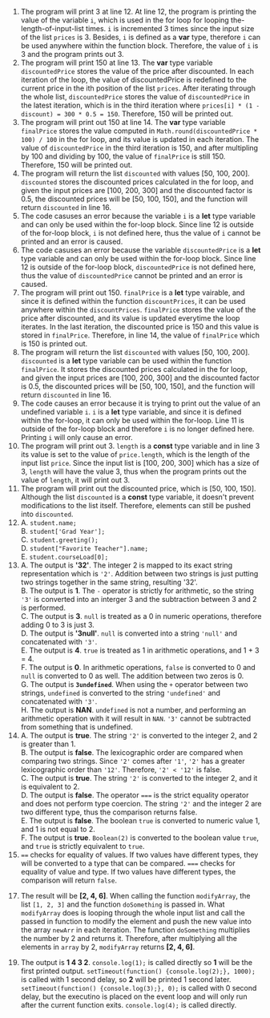 1. The program will print 3 at line 12. At line 12, the program is printing the value of the variable ```i```, which is used in the for loop for looping the-length-of-input-list times. ```i``` is incremented 3 times since the input size of the list ```prices``` is 3. Besides, ```i``` is defined as a **var** type, therefore ```i``` can be used anywhere within the function block. Therefore, the value of ```i``` is 3 and the program prints out 3.
2. The program will print 150 at line 13. The **var** type variable ```discountedPrice``` stores the value of the price after discounted. In each iteration of the loop, the value of discountedPrice is redefined to the current price in the ith position of the list ```prices```. After iterating through the whole list, ```discountedPrice``` stores the value of ```discountedPrice``` in the latest iteration, which is in the third iteration where ```prices[i] * (1 - discount) = 300 * 0.5 = 150```. Therefore, 150 will be printed out.
3. The program will print out 150 at line 14. The **var** type variable ```finalPrice``` stores the value computed in ```Math.round(discountedPrice * 100) / 100``` in the for loop, and its value is updated in each iteration. The value of ```discountedPrice``` in the third iteration is 150, and after multipling by 100 and dividing by 100, the value of ```finalPrice``` is still 150. Therefore, 150 will be printed out.
4. The program will return the list ```discounted``` with values [50, 100, 200]. ```discounted``` stores the discounted prices calculated in the for loop, and given the input prices are [100, 200, 300] and the discounted factor is 0.5, the discounted prices will be [50, 100, 150], and the function will return ```discounted``` in line 16.
5. The code casuses an error because the variable ```i``` is a **let** type variable and can only be used within the for-loop block. Since line 12 is outside of the for-loop block, ```i``` is not defined here, thus the value of ```i``` cannot be printed and an error is caused.
6. The code casuses an error because the variable ```discountedPrice``` is a **let** type variable and can only be used within the for-loop block. Since line 12 is outside of the for-loop block, ```discountedPrice``` is not defined here, thus the value of ```discountedPrice``` cannot be printed and an error is caused.
7. The program will print out 150. ```finalPrice``` is a **let** type vairable, and since it is defined within the function ```discountPrices```, it can be used anywhere within the ```discountPrices```. ```finalPrice``` stores the value of the price after discounted, and its value is updated everytime the loop iterates. In the last iteration, the discounted price is 150 and this value is stored in ```finalPrice```. Therefore, in line 14, the value of ```finalPrice``` which is 150 is printed out.
8. The program will return the list ```discounted``` with values [50, 100, 200]. ```discounted``` is a **let** type variable can be used within the function ```finalPrice```. It stores the discounted prices calculated in the for loop, and given the input prices are [100, 200, 300] and the discounted factor is 0.5, the discounted prices will be [50, 100, 150], and the function will return ```discounted``` in line 16.
9. The code causes an error because it is trying to print out the value of an undefined variable ```i```. ```i``` is a **let** type variable, and since it is defined within the for-loop, it can only be used within the for-loop. Line 11 is outside of the for-loop block and therefore ```i``` is no longer defined here. Printing ```i``` will only cause an error.
10. The program will print out 3. ```length``` is a **const** type variable and in line 3 its value is set to the value of ```price.length```, which is the length of the input list ```price```. Since the input list is [100, 200, 300] which has a size of 3, ```length``` will have the value 3, thus when the program prints out the value of ```length```, it will print out 3.
11. The program will print out the discounted price, which is [50, 100, 150]. Although the list ```discounted``` is a **const** type variable, it doesn't prevent modifications to the list itself. Therefore, elements can still be pushed into ```discounted```.
12. A. ```student.name;```
    <br>B. ```student['Grad Year'];```
    <br>C. ```student.greeting();```
    <br>D. ```student["Favorite Teacher"].name;```
    <br>E. ```student.courseLoad[0];```
13. A. The output is **'32'**. The integer 2 is mapped to its exact string representation which is ```'2'```. Addition between two strings is just putting two strings together in the same string, resulting '32'.
    <br>B. The output is **1**. The ```-``` operator is strictly for arithmetic, so the string ```'3'``` is converted into an interger 3 and the subtraction between 3 and 2 is performed.
    <br>C. The output is **3**. ```null``` is treated as a 0 in numeric operations, therefore adding 0 to 3 is just 3.
    <br>D. The output is **'3null'**. ```null``` is converted into a string ```'null'``` and concatenated with ```'3'```. 
    <br>E. The output is **4**. ```true``` is treated as 1 in arithmetic operations, and 1 + 3 = 4.
    <br>F. The output is **0**. In arithmetic operations, ```false``` is converted to 0 and ```null``` is converted to 0 as well. The addition between two zeros is 0.
    <br>G. The output is **```3undefined```**. When using the ```+``` operator between two strings, ```undefined``` is converted to the string ```'undefined'``` and concatenated with ```'3'```. 
    <br>H. The output is **NAN**. ```undefined``` is not a number, and performing an arithmetic operation with it will result in ```NAN```. ```'3'``` cannot be subtracted from something that is undefined.
14. A. The output is **true**. The string ```'2'``` is converted to the integer 2, and 2 is greater than 1.
    <br>B. The output is **false**. The lexicographic order are compared when comparing two strings. Since ```'2'``` comes after ```'1'```, ```'2'``` has a greater lexicographic order than ```'12'```. Therefore, ```'2' < '12'``` is false.
    <br>C. The output is **true**. The string ```'2'``` is converted to the integer 2, and it is equivalent to 2.
    <br>D. The output is **false**. The operator ```===``` is the strict equality operator and does not perform type coercion. The string ```'2'``` and the integer 2 are two different type, thus the comparison returns false.
    <br>E. The output is **false**. The boolean ```true``` is converted to numeric value 1, and 1 is not equal to 2.
    <br>F. The output is **true**. ```Boolean(2)``` is converted to the boolean value ```true```, and ```true``` is strictly equivalent to ```true```.
15. ```==``` checks for equality of values. If two values have different types, they will be converted to a type that can be compared. ```===``` checks for equality of value and type. If two values have different types, the comparison will return ```false```.
<!-- Skip 16 -->
17. The result will be **[2, 4, 6]**. When calling the function ```modifyArray```, the list ```[1, 2, 3]``` and the function ```doSomething``` is passed in. What ```modifyArray``` does is looping through the whole input list and call the passed in function to modify the element and push the new value into the array ```newArr``` in each iteration. The function ```doSomething``` multiplies the number by 2 and returns it. Therefore, after multiplying all the elements in ```array``` by 2, ```modifyArray``` returns **[2, 4, 6]**.
<!-- Skip 18 -->
19. The output is **1 4 3 2**. ```console.log(1);``` is called directly so **1** will be the first printed output. ```setTimeout(function() {console.log(2);}, 1000);``` is called with 1 second delay, so **2** will be printed 1 second later. ```setTimeout(function() {console.log(3);}, 0);``` is called with 0 second delay, but the executino is placed on the event loop and will only run after the current function exits. ```console.log(4);``` is called directly. 